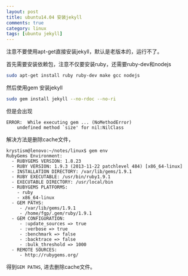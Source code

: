 ```yaml
---
layout: post
title: ubuntu14.04 安装jekyll
comments: true
category: linux
tags: [ubuntu jekyll]
---
```


注意不要使用apt-get直接安装jekyll，默认是老版本的，运行不了。

首先需要安装依赖包，注意不仅要安装ruby，还需要ruby-dev和nodejs

```bash
sudo apt-get install ruby ruby-dev make gcc nodejs
```

然后使用gem 安装jekyll

```bash
sudo gem install jekyll --no-rdoc --no-ri
```

但是会出现

```
ERROR:  While executing gem ... (NoMethodError)
    undefined method `size' for nil:NilClass
```
解决方法是删除cache文件，

```
krystism@lenovo:~/notes/linux$ gem env
RubyGems Environment:
  - RUBYGEMS VERSION: 1.8.23
  - RUBY VERSION: 1.9.3 (2013-11-22 patchlevel 484) [x86_64-linux]
  - INSTALLATION DIRECTORY: /var/lib/gems/1.9.1
  - RUBY EXECUTABLE: /usr/bin/ruby1.9.1
  - EXECUTABLE DIRECTORY: /usr/local/bin
  - RUBYGEMS PLATFORMS:
    - ruby
    - x86_64-linux
  - GEM PATHS:
     - /var/lib/gems/1.9.1
     - /home/fgp/.gem/ruby/1.9.1
  - GEM CONFIGURATION:
     - :update_sources => true
     - :verbose => true
     - :benchmark => false
     - :backtrace => false
     - :bulk_threshold => 1000
  - REMOTE SOURCES:
     - http://rubygems.org/
```

得到`GEM PATHS`, 进去删除cache文件。
